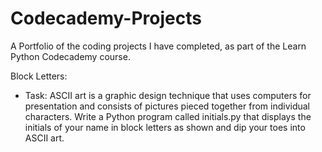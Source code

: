 # Codecademy-Projects
A Portfolio of the coding projects I have completed, as part of the Learn Python Codecademy course.


Block Letters:

- Task: ASCII art is a graphic design technique that uses computers for presentation and consists of pictures pieced together from individual characters. 
Write a Python program called initials.py that displays the initials of your name in block letters as shown and dip your toes into ASCII art.

